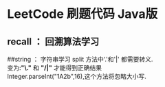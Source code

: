 # LeetCode 刷题代码 Java版
## recall ： 回溯算法学习  
 
##string ： 字符串学习
split 方法中‘.'和'|' 都需要转义.  
变为:**"\\."** 和 **"/|"** 才能得到正确结果  
Integer.parseInt("1A2b",16),这个方法将忽略大小写.
